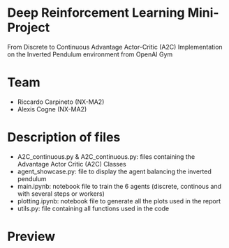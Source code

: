 # Deep Reinforcement Learning Mini-Project
From Discrete to Continuous Advantage Actor-Critic (A2C)
Implementation on the Inverted Pendulum environment from OpenAI Gym

# Team
- Riccardo Carpineto (NX-MA2)
- Alexis Cogne (NX-MA2)

# Description of files
- A2C_continuous.py & A2C_continuous.py: files containing the Advantage Actor Critic (A2C) Classes
- agent_showcase.py: file to display the agent balancing the inverted pendulum
- main.ipynb: notebook file to train the 6 agents (discrete, continous and with several steps or workers)
- plotting.ipynb: notebook file to generate all the plots used in the report
- utils.py: file containing all functions used in the code
# Preview

